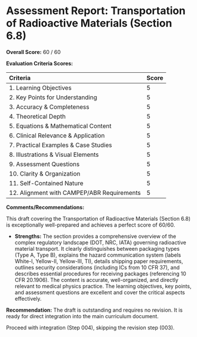 # Assessment Report: Transportation of Radioactive Materials (Section 6.8)

**Overall Score:** 60 / 60

**Evaluation Criteria Scores:**

| Criteria                             | Score |
| :----------------------------------- | :---- |
| 1. Learning Objectives           | 5     |
| 2. Key Points for Understanding  | 5     |
| 3. Accuracy & Completeness       | 5     |
| 4. Theoretical Depth             | 5     |
| 5. Equations & Mathematical Content| 5     |
| 6. Clinical Relevance & Application| 5     |
| 7. Practical Examples & Case Studies | 5     |
| 8. Illustrations & Visual Elements | 5     |
| 9. Assessment Questions          | 5     |
| 10. Clarity & Organization        | 5     |
| 11. Self-Contained Nature         | 5     |
| 12. Alignment with CAMPEP/ABR Requirements | 5     |

**Comments/Recommendations:**

This draft covering the Transportation of Radioactive Materials (Section 6.8) is exceptionally well-prepared and achieves a perfect score of 60/60.

*   **Strengths:** The section provides a comprehensive overview of the complex regulatory landscape (DOT, NRC, IATA) governing radioactive material transport. It clearly distinguishes between packaging types (Type A, Type B), explains the hazard communication system (labels White-I, Yellow-II, Yellow-III, TI), details shipping paper requirements, outlines security considerations (including ICs from 10 CFR 37), and describes essential procedures for receiving packages (referencing 10 CFR 20.1906). The content is accurate, well-organized, and directly relevant to medical physics practice. The learning objectives, key points, and assessment questions are excellent and cover the critical aspects effectively.

**Recommendation:**
The draft is outstanding and requires no revision. It is ready for direct integration into the main curriculum document.

Proceed with integration (Step 004), skipping the revision step (003).
